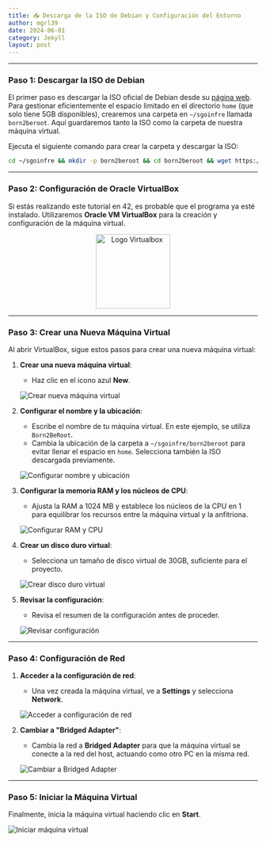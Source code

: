 ```yaml
---
title: 📥 Descarga de la ISO de Debian y Configuración del Entorno
author: mgrl39
date: 2024-06-01
category: Jekyll
layout: post
---
```


---

### Paso 1: Descargar la ISO de Debian

El primer paso es descargar la ISO oficial de Debian desde su [página web](https://www.debian.org/distrib/). Para gestionar eficientemente el espacio limitado en el directorio `home` (que solo tiene 5GB disponibles), crearemos una carpeta en `~/sgoinfre` llamada `born2beroot`. Aquí guardaremos tanto la ISO como la carpeta de nuestra máquina virtual.

Ejecuta el siguiente comando para crear la carpeta y descargar la ISO:

```bash
cd ~/sgoinfre && mkdir -p born2beroot && cd born2beroot && wget https://cdimage.debian.org/debian-cd/current/amd64/iso-cd/debian-12.6.0-amd64-netinst.iso
```

---

### Paso 2: Configuración de Oracle VirtualBox

Si estás realizando este tutorial en 42, es probable que el programa ya esté instalado. Utilizaremos **Oracle VM VirtualBox** para la creación y configuración de la máquina virtual.

<div style="text-align: center;">
    <img src="https://raw.githubusercontent.com/mgrl39/Born2BeRoot/main/img/logo_virtualbox.png" alt="Logo Virtualbox" style="width:150px;"/>
</div>

---

### Paso 3: Crear una Nueva Máquina Virtual

Al abrir VirtualBox, sigue estos pasos para crear una nueva máquina virtual:

1. **Crear una nueva máquina virtual**:
   - Haz clic en el icono azul **New**.
   
   ![Crear nueva máquina virtual](https://raw.githubusercontent.com/mgrl39/Born2BeRoot/main/steps/b2br_img_000.png)
   
2. **Configurar el nombre y la ubicación**:
   - Escribe el nombre de tu máquina virtual. En este ejemplo, se utiliza `Born2BeRoot`.
   - Cambia la ubicación de la carpeta a `~/sgoinfre/born2beroot` para evitar llenar el espacio en `home`. Selecciona también la ISO descargada previamente.
   
   ![Configurar nombre y ubicación](https://raw.githubusercontent.com/mgrl39/Born2BeRoot/main/steps/b2br_img_001.png)

3. **Configurar la memoria RAM y los núcleos de CPU**:
   - Ajusta la RAM a 1024 MB y establece los núcleos de la CPU en 1 para equilibrar los recursos entre la máquina virtual y la anfitriona.
   
   ![Configurar RAM y CPU](https://raw.githubusercontent.com/mgrl39/Born2BeRoot/main/steps/b2br_img_003.png)

4. **Crear un disco duro virtual**:
   - Selecciona un tamaño de disco virtual de 30GB, suficiente para el proyecto.

   ![Crear disco duro virtual](https://raw.githubusercontent.com/mgrl39/Born2BeRoot/main/steps/b2br_img_004.png)

5. **Revisar la configuración**:
   - Revisa el resumen de la configuración antes de proceder.

   ![Revisar configuración](https://raw.githubusercontent.com/mgrl39/Born2BeRoot/main/steps/b2br_img_005.png)

---

### Paso 4: Configuración de Red

1. **Acceder a la configuración de red**:
   - Una vez creada la máquina virtual, ve a **Settings** y selecciona **Network**.

   ![Acceder a configuración de red](https://raw.githubusercontent.com/mgrl39/Born2BeRoot/main/steps/b2br_img_006.png)

2. **Cambiar a "Bridged Adapter"**:
   - Cambia la red a **Bridged Adapter** para que la máquina virtual se conecte a la red del host, actuando como otro PC en la misma red.

   ![Cambiar a Bridged Adapter](https://raw.githubusercontent.com/mgrl39/Born2BeRoot/main/steps/b2br_img_007.png)

---

### Paso 5: Iniciar la Máquina Virtual

Finalmente, inicia la máquina virtual haciendo clic en **Start**.

![Iniciar máquina virtual](https://raw.githubusercontent.com/mgrl39/Born2BeRoot/main/steps/b2br_img_0062.png)
